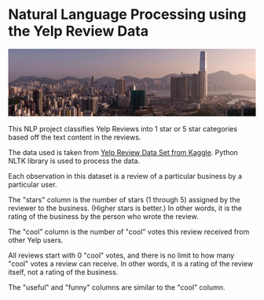 # Natural Language Processing using the Yelp Review Data

![city](images/hongkong.jpg)

This NLP project classifies Yelp Reviews into 1 star or 5 star categories based off the text content in the reviews. 

The data used is taken from [Yelp Review Data Set from Kaggle](https://www.kaggle.com/c/yelp-recsys-2013). Python NLTK library is used to process the data.

Each observation in this dataset is a review of a particular business by a particular user.

The "stars" column is the number of stars (1 through 5) assigned by the reviewer to the business. (Higher stars is better.) In other words, it is the rating of the business by the person who wrote the review.

The "cool" column is the number of "cool" votes this review received from other Yelp users. 

All reviews start with 0 "cool" votes, and there is no limit to how many "cool" votes a review can receive. In other words, it is a rating of the review itself, not a rating of the business.

The "useful" and "funny" columns are similar to the "cool" column.

